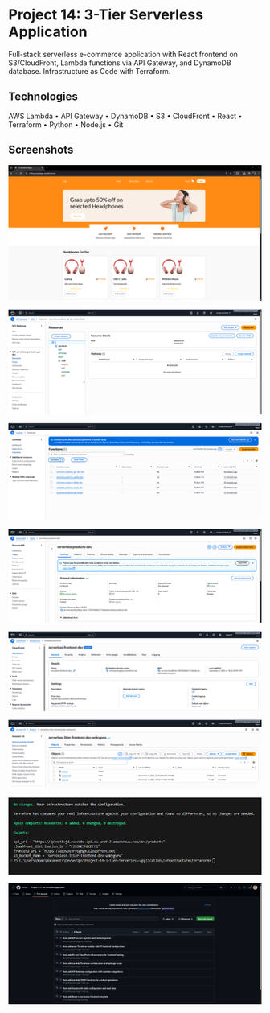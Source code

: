 # Project 14: 3-Tier Serverless Application

Full-stack serverless e-commerce application with React frontend on S3/CloudFront, Lambda functions via API Gateway, and DynamoDB database. Infrastructure as Code with Terraform.

## Technologies

AWS Lambda • API Gateway • DynamoDB • S3 • CloudFront • React • Terraform • Python • Node.js • Git

## Screenshots

![Application frontend](screenshots/frontend-products.png)

![API Gateway endpoints](screenshots/api-gateway-console.png)

![Lambda functions](screenshots/lambda-functions.png)

![DynamoDB table](screenshots/dynamodb-table.png)

![CloudFront distribution](screenshots/cloudfront-distribution.png)

![S3 bucket hosting](screenshots/s3-bucket.png)

![Terraform deployment](screenshots/terraform-apply.png)

![Git workflow](screenshots/feature-branches.png)